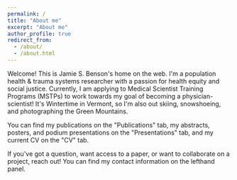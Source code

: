 ```yaml
---
permalink: /
title: "About me"
excerpt: "About me"
author_profile: true
redirect_from: 
  - /about/
  - /about.html
---
```


Welcome! This is Jamie S. Benson's home on the web. I'm a population health & trauma systems researcher with a passion for health equity and social justice. Currently, I am applying to Medical Scientist Training Programs (MSTPs) to work towards my goal of becoming a physician-scientist! It's Wintertime in Vermont, so I'm also out skiing, snowshoeing, and photographing the Green Mountains.

You can find my publications on the "Publications" tab, my abstracts, posters, and podium presentations on the "Presentations" tab, and my current CV on the "CV" tab.

If you've got a question, want access to a paper, or want to collaborate on a project, reach out! You can find my contact information on the lefthand panel.

